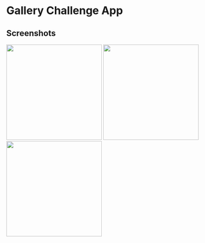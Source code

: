 
# Gallery Challenge App

## Screenshots

<p>
    <img src="https://github.com/Mahm0ud-Ahmed/gallery_challenge/assets/58610163/47ccead0-08dc-4002-96a0-bf3dcd9f8878" width="250" />
    <img src="https://github.com/Mahm0ud-Ahmed/gallery_challenge/assets/58610163/d3e5f3d0-c4fa-4381-a2d5-d2f28eab316c" width="250" />
    <img src="https://github.com/Mahm0ud-Ahmed/gallery_challenge/assets/58610163/7a6851d1-08c6-48d1-832f-80b7a7d5ee2f" width="250" />
</p>
